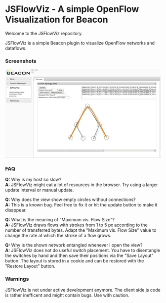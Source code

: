 JSFlowViz - A simple OpenFlow Visualization for Beacon
===

Welcome to the JSFlowViz repository.

JSFlowViz is a simple Beacon plugin to visualize OpenFlow networks and dataflows.

### Screenshots
![JSVlowViz](screen.png)


### FAQ

**Q:** Why is my host so slow?  
**A:** JSFlowViz might eat a lot of resources in the browser. Try using a larger update
interval  or manual update.

**Q:** Why does the view show empty circles without connections?  
**A:** This is a known bug. Feel free to fix it or hit the update button to make
it disappear.

**Q:** What is the meaning of "Maximum vis. Flow Size"?  
**A:** JSFlowViz draws flows with strokes from 1 to 5 px according to the number
of transferred bytes. Adapt the "Maximum vis. Flow Size" value to change the rate
at which the stroke of a flow grows.

**Q:** Why is the shown network entangled whenever i open the view?  
**A:** JSFlowViz does not do useful switch placement. You have to disentangle the switches
by hand and then save their positions via the "Save Layout" button. The layout
is stored in  a cookie and can be restored with the "Restore Layout" button.

### Warnings

JSFlowViz is not under active development anymore. The client side js code is
rather inefficent and might contain bugs. Use with caution.
